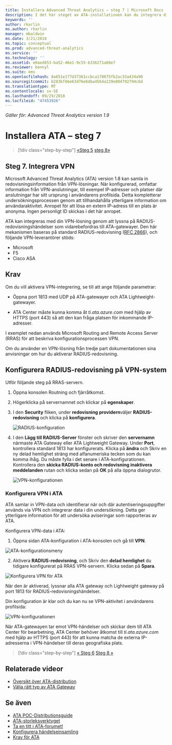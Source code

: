 ```yaml
---
title: Installera Advanced Threat Analytics – steg 7 | Microsoft Docs
description: I det här steget av ATA-installationen kan du integrera ditt VPN.
keywords: ''
author: rkarlin
ms.author: rkarlin
manager: mbaldwin
ms.date: 3/21/2018
ms.topic: conceptual
ms.prod: advanced-threat-analytics
ms.service: ''
ms.technology: ''
ms.assetid: e0aed853-ba52-46e1-9c55-b336271a68e7
ms.reviewer: bennyl
ms.suite: ems
ms.openlocfilehash: 8a651e177d37361ccbca178075fb2ac33a434a90
ms.sourcegitcommit: b283bf66e63d76e6dba4564a229e804792794c6d
ms.translationtype: MT
ms.contentlocale: sv-SE
ms.lasthandoff: 09/29/2018
ms.locfileid: "47453926"
---
```

*Gäller för: Advanced Threat Analytics version 1.9*



# <a name="install-ata---step-7"></a>Installera ATA – steg 7

> [!div class="step-by-step"]
> [«Steg 5](install-ata-step5.md)
> [steg 8»](install-ata-step7.md)

## <a name="step-7-integrate-vpn"></a>Steg 7. Integrera VPN

Microsoft Advanced Threat Analytics (ATA) version 1.8 kan samla in redovisningsinformation från VPN-lösningar. När konfigurerad, omfattar information från VPN-anslutningar, till exempel IP-adresser och platser där anslutningar har sitt ursprung i användarens profilsida. Detta kompletterar undersökningsprocessen genom att tillhandahålla ytterligare information om användaraktivitet. Anropet för att lösa en extern IP-adress till en plats är anonyma. Ingen personligt ID skickas i det här anropet.

ATA kan integreras med din VPN-lösning genom att lyssna på RADIUS-redovisningshändelser som vidarebefordras till ATA-gatewayer. Den här mekanismen baseras på standard RADIUS-redovisning ([RFC 2866](https://tools.ietf.org/html/rfc2866)), och följande VPN-leverantörer stöds:

-   Microsoft
-   F5
-   Cisco ASA

## <a name="prerequisites"></a>Krav

Om du vill aktivera VPN-integrering, se till att ange följande parametrar:

-   Öppna port 1813 med UDP på ATA-gatewayer och ATA Lightweight-gatewayer.

-   ATA Center måste kunna komma åt *ti.ata.azure.com* med hjälp av HTTPS (port 443) så att den kan fråga platsen för inkommande IP-adresser.

I exemplet nedan används Microsoft Routing and Remote Access Server (RRAS) för att beskriva konfigurationsprocessen VPN.

Om du använder en VPN-lösning från tredje part dokumentationen sina anvisningar om hur du aktiverar RADIUS-redovisning.

## <a name="configure-radius-accounting-on-the-vpn-system"></a>Konfigurera RADIUS-redovisning på VPN-system

Utför följande steg på RRAS-servern.
 
1.  Öppna konsolen Routning och fjärråtkomst.
2.  Högerklicka på servernamnet och klickar på **egenskaper**.
3.  I den **Security** fliken, under **redovisning providern**väljer **RADIUS-redovisning** och klicka på **konfigurera**.

    ![RADIUS-konfiguration](./media/radius-setup.png)

4.  I den **Lägg till RADIUS-Server** fönster och skriver den **servernamn** närmaste ATA Gateway eller ATA Lightweight Gateway. Under **Port**, kontrollera standard 1813 har konfigurerats. Klicka på **ändra** och Skriv en ny delad hemlighet sträng med alfanumeriska tecken som du kan komma ihåg. Du måste fylla i det senare i ATA-konfigurationen. Kontrollera den **skicka RADIUS-konto och redovisning inaktivera meddelanden** rutan och klicka sedan på **OK** på alla öppna dialogrutor.
 
     ![VPN-konfigurationen](./media/vpn-set-accounting.png)
     
### <a name="configure-vpn-in-ata"></a>Konfigurera VPN i ATA

ATA samlar in VPN-data och identifierar när och där autentiseringsuppgifter används via VPN och integrerar data i din undersökning. Detta ger ytterligare information för att undersöka aviseringar som rapporteras av ATA.

Konfigurera VPN-data i ATA:

1.  Öppna sidan ATA-konfiguration i ATA-konsolen och gå till **VPN**.
 
  ![ATA-konfigurationsmeny](./media/config-menu.png)

2.  Aktivera **RADIUS-redovisning**, och Skriv den **delad hemlighet** du tidigare konfigurerat på RRAS VPN-servern. Klicka sedan på **Spara**.
 

  ![Konfigurera VPN för ATA](./media/vpn.png)


När den är aktiverad, lyssnar alla ATA gateway och Lightweight gateway på port 1813 för RADIUS-redovisningshändelser. 

Din konfiguration är klar och du kan nu se VPN-aktivitet i användarens profilsida:
 
   ![VPN-konfigurationen](./media/vpn-user.png)

När ATA-gatewayen tar emot VPN-händelser och skickar dem till ATA Center för bearbetning, ATA Center behöver åtkomst till *ti.ata.azure.com* med hjälp av HTTPS (port 443) för att kunna matcha de externa IP-adresserna i VPN-händelser till deras geografiska plats.




> [!div class="step-by-step"]
> [« Steg 6](install-ata-step5.md)
> [Steg 8 »](install-ata-step7.md)



## <a name="related-videos"></a>Relaterade videor
- [Översikt över ATA-distribution](https://channel9.msdn.com/Shows/Microsoft-Security/Overview-of-ATA-Deployment-in-10-Minutes)
- [Välja rätt typ av ATA Gateway](https://channel9.msdn.com/Shows/Microsoft-Security/ATA-Deployment-Choose-the-Right-Gateway-Type)


## <a name="see-also"></a>Se även
- [ATA POC-Distributionsguide](http://aka.ms/atapoc)
- [ATA-storleksverktyget](http://aka.ms/aatpsizingtool)
- [Ta en titt i ATA-forumet!](https://social.technet.microsoft.com/Forums/security/home?forum=mata)
- [Konfigurera händelseinsamling](configure-event-collection.md)
- [Krav för ATA](ata-prerequisites.md)

